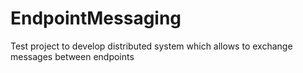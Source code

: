 # EndpointMessaging
Test project to develop distributed system which allows to exchange messages between endpoints
